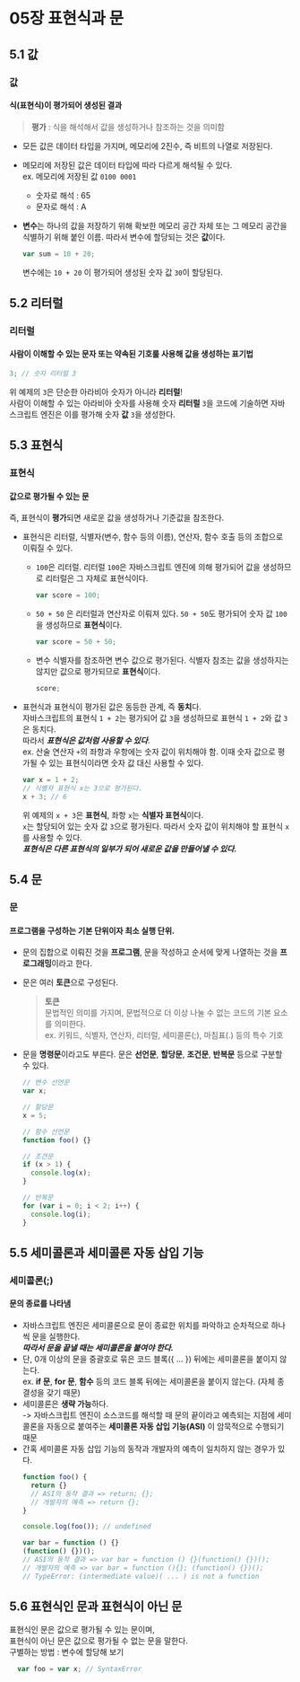 # 05장 표현식과 문

## 5.1 값

### 값

#### 식(표현식)이 평가되어 생성된 결과

> **평가** : 식을 해석해서 값을 생성하거나 참조하는 것을 의미함

- 모든 값은 데이터 타입을 가지며, 메모리에 2진수, 즉 비트의 나열로 저장된다.
- 메모리에 저장된 값은 데이터 타입에 따라 다르게 해석될 수 있다.  
  ex. 메모리에 저장된 값 `0100 0001`

  - 숫자로 해석 : 65
  - 문자로 해석 : A

- **변수**는 하나의 값을 저장하기 위해 확보한 메모리 공간 자체 또는 그 메모리 공간을 식별하기 위해 붙인 이름. 따라서 변수에 할당되는 것은 **값**이다.

  ```js
  var sum = 10 + 20;
  ```

  변수에는 `10 + 20` 이 평가되어 생성된 숫자 값 `30`이 할당된다.

## 5.2 리터럴

### 리터럴

#### 사람이 이해할 수 있는 문자 또는 약속된 기호룰 사용해 값을 생성하는 표기법

```js
3; // 숫자 리터럴 3
```

위 예제의 `3`은 단순한 아라비아 숫자가 아니라 **리터럴**!  
사람이 이해할 수 있는 아라비아 숫자를 사용해 숫자 **리터럴** `3`을 코드에 기술하면 자바스크립트 엔진은 이를 평가해 숫자 **값** `3`을 생성한다.

## 5.3 표현식

### 표현식

#### 값으로 평가될 수 있는 문

즉, 표현식이 **평가**되면 새로운 값을 생성하거나 기준값을 참조한다.

- 표현식은 리터럴, 식별자(변수, 함수 등의 이름), 연산자, 함수 호출 등의 조합으로 이뤄질 수 있다.

  - `100`은 리터럴. 리터럴 `100`은 자바스크립트 엔진에 의해 평가되어 값을 생성하므로 리터럴은 그 자체로 표현식이다.
    ```js
    var score = 100;
    ```
  - `50 + 50` 은 리터럴과 연산자로 이뤄져 있다. `50 + 50`도 평가되어 숫자 값 `100`을 생성하므로 **표현식**이다.
    ```js
    var score = 50 + 50;
    ```
  - 변수 식별자를 참조하면 변수 값으로 평가된다. 식별자 참조는 값을 생성하지는 않지만 값으로 평가되므로 **표현식**이다.
    ```js
    score;
    ```

- 표현식과 표현식이 평가된 값은 동등한 관계, 즉 **동치**다.  
  자바스크립트의 표현식 `1 + 2`는 평가되어 값 `3`을 생성하므로 표현식 `1 + 2`와 값 `3`은 동치다.  
  따라서 **_표현식은 값처럼 사용할 수 있다_**.  
  ex. 산술 연산자 `+`의 좌항과 우항에는 숫자 값이 위치해야 함. 이때 숫자 값으로 평가될 수 있는 표현식이라면 숫자 값 대신 사용할 수 있다.

  ```js
  var x = 1 + 2;
  // 식별자 표현식 x는 3으로 평가된다.
  x + 3; // 6
  ```

  위 예제의 `x + 3`은 **표현식**, 좌항 `x`는 **식별자 표현식**이다.  
  `x`는 할당되어 있는 숫자 값 `3`으로 평가된다. 따라서 숫자 값이 위치해야 할 표현식 `x`를 사용할 수 있다.  
  **_표현식은 다른 표현식의 일부가 되어 새로운 값을 만들어낼 수 있다._**

## 5.4 문

### 문

#### 프로그램을 구성하는 기본 단위이자 최소 실행 단위.

- 문의 집합으로 이뤄진 것을 **프로그램**, 문을 작성하고 순서에 맞게 나열하는 것을 **프로그래밍**이라고 한다.
- 문은 여러 **토큰**으로 구성된다.

  > **토큰**  
  >  문법적인 의미를 가지며, 문법적으로 더 이상 나눌 수 없는 코드의 기본 요소를 의미한다.  
  >  ex. 키워드, 식별자, 연산자, 리터럴, 세미콜론(;), 마침표(.) 등의 특수 기호

- 문을 **명령문**이라고도 부른다. 문은 **선언문**, **할당문**, **조건문**, **반복문** 등으로 구분할 수 있다.

  ```js
  // 변수 선언문
  var x;

  // 할당문
  x = 5;

  // 함수 선언문
  function foo() {}

  // 조건문
  if (x > 1) {
    console.log(x);
  }

  // 반복문
  for (var i = 0; i < 2; i++) {
    console.log(i);
  }
  ```

## 5.5 세미콜론과 세미콜론 자동 삽입 기능

### 세미콜론(;)

#### 문의 종료를 나타냄

- 자바스크립트 엔진은 세미콜론으로 문이 종료한 위치를 파악하고 순차적으로 하나씩 문을 실행한다.  
  **_따라서 문을 끝낼 때는 세미콜론을 붙여야 한다._**
- 단, 0개 이상의 문을 중괄호로 묶은 코드 블록({ ... }) 뒤에는 세미콜론을 붙이지 않는다.  
  ex. **if 문**, **for 문**, **함수** 등의 코드 블록 뒤에는 세미콜론을 붙이지 않는다. (자체 종결성을 갖기 때문)
- 세미콜론은 **생략 가능**하다.  
  -> 자바스크립트 엔진이 소스코드를 해석할 때 문의 끝이라고 예측되는 지점에 세미콜론을 자동으로 붙여주는 **세미콜론 자동 삽입 기능(ASI)** 이 암묵적으로 수행되기 때문
- 간혹 세미콜론 자동 삽입 기능의 동작과 개발자의 예측이 일치하지 않는 경우가 있다.
  ```js
  function foo() {
    return {}
    // ASI의 동작 결과 => return; {};
    // 개발자의 예측 => return {};
  }

  console.log(foo()); // undefined 

  var bar = function () {}
  (function() {})();
  // ASI의 동작 결과 => var bar = function () {}(function() {})();
  // 개발자의 예측 => var bar = function (){}; (function() {})();
  // TypeError: (intermediate value)( ... ) is not a function
  ```

## 5.6 표현식인 문과 표현식이 아닌 문
표현식인 문은 값으로 평가될 수 있는 문이며,   
표현식이 아닌 문은 값으로 평가될 수 없는 문을 말한다.   
구별하는 방법 :  변수에 할당해 보기 
```js
  var foo = var x; // SyntaxError
```
